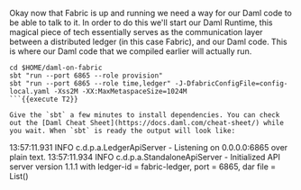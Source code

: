 Okay now that Fabric is up and running we need a way for our Daml code to be able to talk to it. In order to do this we'll start our Daml Runtime, this magical piece of tech essentially serves as the communication layer between a distributed ledger (in this case Fabric), and our Daml code. This is where our Daml code that we compiled earlier will actually run.

```
cd $HOME/daml-on-fabric
sbt "run --port 6865 --role provision"
sbt "run --port 6865 --role time,ledger" -J-DfabricConfigFile=config-local.yaml -Xss2M -XX:MaxMetaspaceSize=1024M
```{{execute T2}}

Give the `sbt` a few minutes to install dependencies. You can check out the [Daml Cheat Sheet](https://docs.daml.com/cheat-sheet/) while you wait. When `sbt` is ready the output will look like:

```
13:57:11.931 INFO  c.d.p.a.LedgerApiServer - Listening on 0.0.0.0:6865 over plain text.
13:57:11.934 INFO  c.d.p.a.StandaloneApiServer - Initialized API server version 1.1.1 with ledger-id = fabric-ledger, port = 6865, dar file = List()
```
